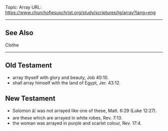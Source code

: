 Topic: Array
URL: https://www.churchofjesuschrist.org/study/scriptures/tg/array?lang=eng

---

## See Also

Clothe

---

## Old Testament

- array thyself with glory and beauty, Job 40:10.
- shall array himself with the land of Egypt, Jer. 43:12.

## New Testament

- Solomon â¦ was not arrayed like one of these, Matt. 6:29 (Luke 12:27).
- are these which are arrayed in white robes, Rev. 7:13.
- the woman was arrayed in purple and scarlet colour, Rev. 17:4.

